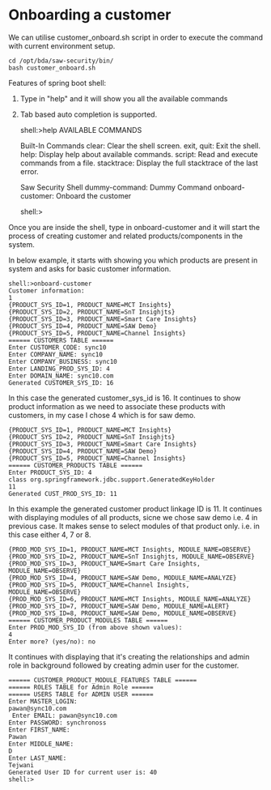 # Onboarding a customer

We can utilise customer_onboard.sh script in order to execute the command with current environment setup.

    cd /opt/bda/saw-security/bin/
    bash customer_onboard.sh

Features of spring boot shell:
1. Type in "help" and it will show you all the available commands
2. Tab based auto completion is supported.


    shell:>help
    AVAILABLE COMMANDS

    Built-In Commands
            clear: Clear the shell screen.
            exit, quit: Exit the shell.
            help: Display help about available commands.
            script: Read and execute commands from a file.
            stacktrace: Display the full stacktrace of the last error.    

    Saw Security Shell
            dummy-command: Dummy Command
            onboard-customer: Onboard the customer
    
    shell:>


Once you are inside the shell, type in onboard-customer and it will start the process of creating customer and related products/components in the system.

In below example, it starts with showing you which products are present in system and asks for basic customer information.


    shell:>onboard-customer
    Customer information:
    1
    {PRODUCT_SYS_ID=1, PRODUCT_NAME=MCT Insights}
    {PRODUCT_SYS_ID=2, PRODUCT_NAME=SnT Insighjts}
    {PRODUCT_SYS_ID=3, PRODUCT_NAME=Smart Care Insights}
    {PRODUCT_SYS_ID=4, PRODUCT_NAME=SAW Demo}
    {PRODUCT_SYS_ID=5, PRODUCT_NAME=Channel Insights}
    ====== CUSTOMERS TABLE ======
    Enter CUSTOMER_CODE: sync10
    Enter COMPANY_NAME: sync10
    Enter COMPANY_BUSINESS: sync10
    Enter LANDING_PROD_SYS_ID: 4
    Enter DOMAIN_NAME: sync10.com
    Generated CUSTOMER_SYS_ID: 16


In this case the generated customer_sys_id is 16. It continues to show product information as we need to associate these products with customers, in my case I chose 4 which is for saw demo.
    
    {PRODUCT_SYS_ID=1, PRODUCT_NAME=MCT Insights}
    {PRODUCT_SYS_ID=2, PRODUCT_NAME=SnT Insighjts}
    {PRODUCT_SYS_ID=3, PRODUCT_NAME=Smart Care Insights}
    {PRODUCT_SYS_ID=4, PRODUCT_NAME=SAW Demo}
    {PRODUCT_SYS_ID=5, PRODUCT_NAME=Channel Insights}
    ====== CUSTOMER_PRODUCTS TABLE ======
    Enter PRODUCT_SYS_ID: 4
    class org.springframework.jdbc.support.GeneratedKeyHolder
    11
    Generated CUST_PROD_SYS_ID: 11

In this example the generated customer product linkage ID is 11. It continues with displaying modules of all products, sicne we chose saw demo i.e. 4 in previous case. It makes sense to select modules of that product only. i.e. in this case either 4, 7 or 8.

    {PROD_MOD_SYS_ID=1, PRODUCT_NAME=MCT Insights, MODULE_NAME=OBSERVE}
    {PROD_MOD_SYS_ID=2, PRODUCT_NAME=SnT Insighjts, MODULE_NAME=OBSERVE}
    {PROD_MOD_SYS_ID=3, PRODUCT_NAME=Smart Care Insights, MODULE_NAME=OBSERVE}
    {PROD_MOD_SYS_ID=4, PRODUCT_NAME=SAW Demo, MODULE_NAME=ANALYZE}
    {PROD_MOD_SYS_ID=5, PRODUCT_NAME=Channel Insights, MODULE_NAME=OBSERVE}
    {PROD_MOD_SYS_ID=6, PRODUCT_NAME=MCT Insights, MODULE_NAME=ANALYZE}
    {PROD_MOD_SYS_ID=7, PRODUCT_NAME=SAW Demo, MODULE_NAME=ALERT}
    {PROD_MOD_SYS_ID=8, PRODUCT_NAME=SAW Demo, MODULE_NAME=OBSERVE}
    ====== CUSTOMER_PRODUCT_MODULES TABLE ======
    Enter PROD_MOD_SYS_ID (from above shown values): 
    4
    Enter more? (yes/no): no

It continues with displaying that it's creating the relationships and admin role in background followed by creating admin user for the customer.


    ====== CUSTOMER_PRODUCT_MODULE_FEATURES TABLE ======
    ====== ROLES TABLE for Admin Role ======
    ====== USERS TABLE for ADMIN USER ======
    Enter MASTER_LOGIN: 
    pawan@sync10.com
     Enter EMAIL: pawan@sync10.com
    Enter PASSWORD: synchronoss
    Enter FIRST_NAME: 
    Pawan
    Enter MIDDLE_NAME: 
    D
    Enter LAST_NAME: 
    Tejwani
    Generated User ID for current user is: 40
    shell:>
